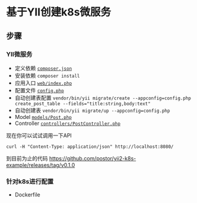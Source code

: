 # 基于YII创建k8s微服务

## 步骤

### YII微服务
- 定义依赖 [`composer.json`](./composer.json)
- 安装依赖 `composer install`
- 应用入口 [`web/index.php`](./web/index.php)
- 配置文件 [`config.php`](./config.php)
- 自动创建表配置 `vendor/bin/yii migrate/create --appconfig=config.php create_post_table --fields="title:string,body:text"`
- 自动创建表 `vendor/bin/yii migrate/up --appconfig=config.php`
- Model [`models/Post.php`](./models/Post.php)
- Controller [`controllers/PostController.php`](./controllers/PostController.php)

现在你可以试试调用一下API

```
curl -H "Content-Type: application/json" http://localhost:8080/
```

到目前为止的代码 https://github.com/postor/yii2-k8s-example/releases/tag/v0.1.0

### 针对k8s进行配置

- Dockerfile